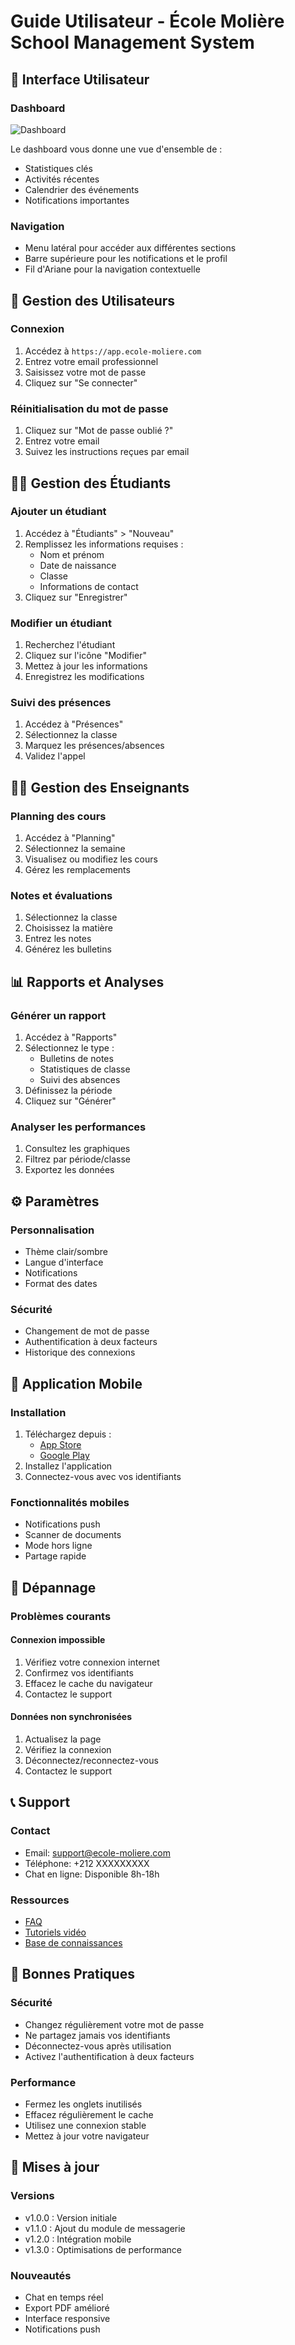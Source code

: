 # Guide Utilisateur - École Molière School Management System

## 📱 Interface Utilisateur

### Dashboard
![Dashboard](./docs/images/dashboard.png)

Le dashboard vous donne une vue d'ensemble de :
- Statistiques clés
- Activités récentes
- Calendrier des événements
- Notifications importantes

### Navigation
- Menu latéral pour accéder aux différentes sections
- Barre supérieure pour les notifications et le profil
- Fil d'Ariane pour la navigation contextuelle

## 👥 Gestion des Utilisateurs

### Connexion
1. Accédez à `https://app.ecole-moliere.com`
2. Entrez votre email professionnel
3. Saisissez votre mot de passe
4. Cliquez sur "Se connecter"

### Réinitialisation du mot de passe
1. Cliquez sur "Mot de passe oublié ?"
2. Entrez votre email
3. Suivez les instructions reçues par email

## 👨‍🎓 Gestion des Étudiants

### Ajouter un étudiant
1. Accédez à "Étudiants" > "Nouveau"
2. Remplissez les informations requises :
   - Nom et prénom
   - Date de naissance
   - Classe
   - Informations de contact
3. Cliquez sur "Enregistrer"

### Modifier un étudiant
1. Recherchez l'étudiant
2. Cliquez sur l'icône "Modifier"
3. Mettez à jour les informations
4. Enregistrez les modifications

### Suivi des présences
1. Accédez à "Présences"
2. Sélectionnez la classe
3. Marquez les présences/absences
4. Validez l'appel

## 👨‍🏫 Gestion des Enseignants

### Planning des cours
1. Accédez à "Planning"
2. Sélectionnez la semaine
3. Visualisez ou modifiez les cours
4. Gérez les remplacements

### Notes et évaluations
1. Sélectionnez la classe
2. Choisissez la matière
3. Entrez les notes
4. Générez les bulletins

## 📊 Rapports et Analyses

### Générer un rapport
1. Accédez à "Rapports"
2. Sélectionnez le type :
   - Bulletins de notes
   - Statistiques de classe
   - Suivi des absences
3. Définissez la période
4. Cliquez sur "Générer"

### Analyser les performances
1. Consultez les graphiques
2. Filtrez par période/classe
3. Exportez les données

## ⚙️ Paramètres

### Personnalisation
- Thème clair/sombre
- Langue d'interface
- Notifications
- Format des dates

### Sécurité
- Changement de mot de passe
- Authentification à deux facteurs
- Historique des connexions

## 📱 Application Mobile

### Installation
1. Téléchargez depuis :
   - [App Store](https://apps.apple.com/ecole-moliere)
   - [Google Play](https://play.google.com/store/ecole-moliere)
2. Installez l'application
3. Connectez-vous avec vos identifiants

### Fonctionnalités mobiles
- Notifications push
- Scanner de documents
- Mode hors ligne
- Partage rapide

## 🔧 Dépannage

### Problèmes courants

#### Connexion impossible
1. Vérifiez votre connexion internet
2. Confirmez vos identifiants
3. Effacez le cache du navigateur
4. Contactez le support

#### Données non synchronisées
1. Actualisez la page
2. Vérifiez la connexion
3. Déconnectez/reconnectez-vous
4. Contactez le support

## 📞 Support

### Contact
- Email: support@ecole-moliere.com
- Téléphone: +212 XXXXXXXXX
- Chat en ligne: Disponible 8h-18h

### Ressources
- [FAQ](https://help.ecole-moliere.com/faq)
- [Tutoriels vidéo](https://help.ecole-moliere.com/videos)
- [Base de connaissances](https://help.ecole-moliere.com/kb)

## 🔐 Bonnes Pratiques

### Sécurité
- Changez régulièrement votre mot de passe
- Ne partagez jamais vos identifiants
- Déconnectez-vous après utilisation
- Activez l'authentification à deux facteurs

### Performance
- Fermez les onglets inutilisés
- Effacez régulièrement le cache
- Utilisez une connexion stable
- Mettez à jour votre navigateur

## 📅 Mises à jour

### Versions
- v1.0.0 : Version initiale
- v1.1.0 : Ajout du module de messagerie
- v1.2.0 : Intégration mobile
- v1.3.0 : Optimisations de performance

### Nouveautés
- Chat en temps réel
- Export PDF amélioré
- Interface responsive
- Notifications push
